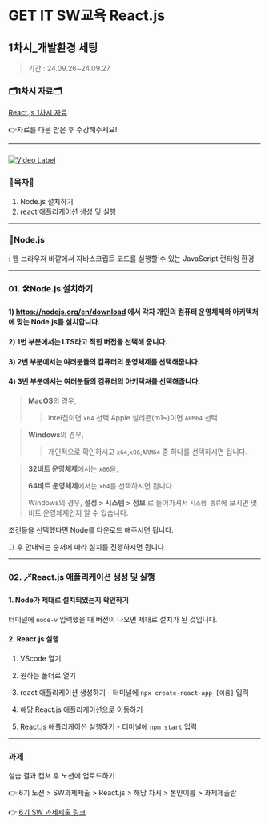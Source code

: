 # GET IT SW교육 React.js
## 1차시_개발환경 세팅
> 기간 : 24.09.26~24.09.27

### 🗂️1차시 자료🗂️
[React.js 1차시 자료](https://github.com/getit-knu/Get-React.js/blob/main/1%EC%B0%A8%EC%8B%9C/GETIT%20SW%20%EA%B5%90%EC%9C%A1%20react%20_1%EC%B0%A8%EC%8B%9C.pdf)

👉자료를 다운 받은 후 수강해주세요!

---
### 
[![Video Label](http://img.youtube.com/vi/PjMbUsp3zPo/0.jpg)](https://youtu.be/PjMbUsp3zPo)

### 🚀목차🚀
1. Node.js 설치하기
2. react 애플리케이션 생성 및 실행
---

### 🌿Node.js
: 웹 브라우저 바깥에서 자바스크립트 코드를 실행할 수 있는 JavaScript 런타임 환경

---

### 01. 🛠️Node.js 설치하기
#### 1) https://nodejs.org/en/download 에서 각자 개인의 컴퓨터 운영체제와 아키텍처에 맞는 Node.js를 설치합니다.
#### 2) 1번 부분에서는 LTS라고 적힌 버전을 선택해 줍니다.
#### 3) 2번 부분에서는 여러분들의 컴퓨터의 운영체제를 선택해줍니다.
#### 4) 3번 부분에서는 여러분들의 컴퓨터의 아키텍쳐를 선택해줍니다.

> **MacOS**의 경우,
>> intel칩이면 `x64` 선택
>> Apple 실리콘(m1~)이면 `ARM64` 선택

> **Windows**의 경우,
>> 개인적으로 확인하시고 `x64`,`x86`,`ARM64` 중 하나를 선택하시면 됩니다.

> **32비트 운영체제**에서는 `x86`을,
> 
> **64비트 운영체제**에서는 `x64`를 선택하시면 됩니다.
> 
> Windows의 경우, **설정 > 시스템 > 정보** 로 들어가셔서 `시스템 종류`에 보시면 몇 비트 운영체제인지 알 수 있습니다.

조건들을 선택했다면 Node를 다운로드 해주시면 됩니다.

그 후 안내되는 순서에 따라 설치를 진행하시면 됩니다.

---

### 02. 🪄React.js 애플리케이션 생성 및 실행
#### 1. Node가 제대로 설치되었는지 확인하기
터미널에 `node-v` 입력했을 때 버전이 나오면 제대로 설치가 된 것입니다.

#### 2. React.js 실행
1. VScode 열기
2. 원하는 폴더로 열기
3. react 애플리케이션 생성하기 - 터미널에 `npx create-react-app [이름]` 입력

4. 해당 React.js 애플리케이션으로 이동하기
5. React.js 애플리케이션 실행하기 - 터미널에 `npm start` 입력

---

### 과제
실습 결과 캡쳐 후 노션에 업로드하기

👉 6기 노션 > SW과제제출 > React.js > 해당 차시 > 본인이름 > 과제제출란

👉 [6기 SW 과제제출 링크](https://www.notion.so/SW-8502eeef321b43e2ad13ece0f626be33)
